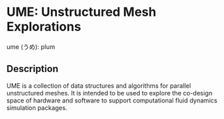# UME: Unstructured Mesh Explorations

ume (うめ): plum

## Description

UME is a collection of data structures and algorithms for parallel
unstructured meshes.  It is intended to be used to explore the
co-design space of hardware and software to support computational
fluid dynamics simulation packages.

